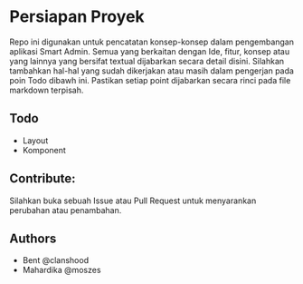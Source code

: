 # Persiapan Proyek

Repo ini digunakan untuk pencatatan konsep-konsep dalam pengembangan aplikasi Smart Admin. Semua yang berkaitan dengan Ide, fitur, konsep atau yang lainnya yang bersifat textual dijabarkan secara detail disini.
Silahkan tambahkan hal-hal yang sudah dikerjakan atau masih dalam pengerjan pada poin Todo dibawh ini. Pastikan setiap point dijabarkan secara rinci pada file markdown terpisah.

## Todo
 - Layout
 - Komponent


## Contribute:

Silahkan buka sebuah Issue atau Pull Request untuk menyarankan perubahan atau penambahan.

## Authors

 - Bent @clanshood
 - Mahardika @moszes
